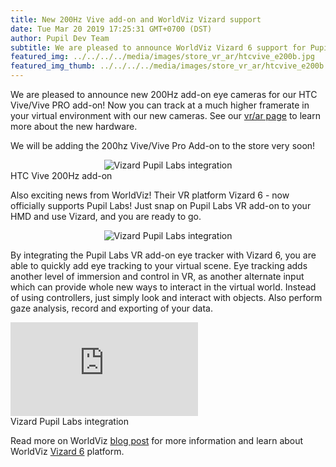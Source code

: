 ```yaml
--- 
title: New 200Hz Vive add-on and WorldViz Vizard support
date: Tue Mar 20 2019 17:25:31 GMT+0700 (DST) 
author: Pupil Dev Team 
subtitle: We are pleased to announce WorldViz Vizard 6 support for Pupil and 200Hz eye cameras for our HTC Vive/Vive PRO add-on...
featured_img: ../../../../media/images/store_vr_ar/htcvive_e200b.jpg
featured_img_thumb: ../../../../media/images/store_vr_ar/htcvive_e200b.jpg
---
```


We are pleased to announce new 200Hz add-on eye cameras for our HTC Vive/Vive PRO add-on! Now you can track at a much higher framerate in your virtual environment with our new cameras. See our [vr/ar page](https://pupil-labs.com/vr-ar/) to learn more about the new hardware.

We will be adding the 200hz Vive/Vive Pro Add-on to the store very soon!

<div class="Feature-image-wrapper" style="text-align:center;">
	<img src="../../../../media/images/store_vr_ar/htcvive_e200b.jpg" class='Feature-image' alt="Vizard Pupil Labs integration"/>
</div>

<div class="small u-padBottom--2">HTC Vive 200Hz add-on</div>

Also exciting news from WorldViz! Their VR platform Vizard 6 - now officially supports Pupil Labs! Just snap on Pupil Labs VR add-on to your HMD and use Vizard, and you are ready to go.

<div class="Feature-image-wrapper" style="text-align:center;">
	<img src="../../../../media/images/blog/vizard.jpg" class='Feature-image u-padBottom--2 u-padTop--2' alt="Vizard Pupil Labs integration"/>
</div>

By integrating the Pupil Labs VR add-on eye tracker with Vizard 6, you are able to quickly add eye tracking to your virtual scene. Eye tracking adds another level of immersion and control in VR, as another alternate input which can provide whole new ways to interact in the virtual world. Instead of using controllers, just simply look and interact with objects. Also perform gaze analysis, record and exporting of your data. 

<div class="Feature-video-container-16by9">
  <iframe class="Feature-video u-padTop--2" src="https://www.youtube.com/embed/YdQKky3ZOow?rel=0" frameborder="0" webkitallowfullscreen mozallowfullscreen allowfullscreen></iframe>
</div>

<div class="small u-padBottom--2">Vizard Pupil Labs integration</div>

Read more on WorldViz [blog post](https://www.worldviz.com/post/eye-tracking-everywhere-why-care) for more information and learn about WorldViz [Vizard 6](https://www.worldviz.com/vizard) platform.
